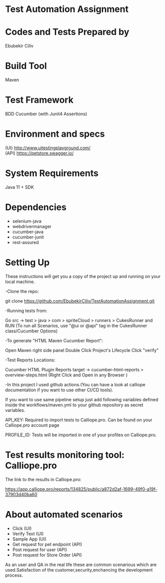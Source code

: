 # Test Automation Assignment

# Codes and Tests Prepared by
Ebubekir Ciliv

# Build Tool
Maven

# Test Framework
BDD Cucumber (with Junit4 Assertions)

# Environment and specs
(UI)  http://www.uitestingplayground.com/  
(API) https://petstore.swagger.io/  

# System Requirements
Java 11 + SDK

# Dependencies
- selenium-java
- webdrivermanager
- cucumber-java
- cucumber-junit
- rest-assured

# Setting Up
These instructions will get you a copy of the project up and running on your local machine.

-Clone the repo:

git clone  https://github.com/EbubekirCiliv/TestAutomationAssignment.git

-Running tests from: 

Go src -> test > java > com > spriteCloud > runners > CukesRunner and RUN
(To run all Scenarios, use "@ui or @api" tag in the CukesRunner class/Cucumber Options)
  
-To generate "HTML Maven Cucumber Report":

Open Maven right side panel Double Click Project's Lifecycle Click "verify"

-Test Reports Locations:

Cucumber HTML Plugin Reports target -> cucumber-html-reports > overview-steps.html (Right Click and Open in any Browser )

-In this project I used github actions.(You can have a look at calliope documentation if you want to use other CI/CD tools).

If you want to use same pipeline setup just add following variables defined inside the workflows/maven.yml to your github repository as secret variables.

API_KEY: Required to import tests to Calliope.pro. Can be found on your Calliope.pro account page

PROFILE_ID: Tests will be imported in one of your profiles on Calliope.pro. 

# Test results monitoring tool: Calliope.pro

The link to the results in Calliope.pro:
  
https://app.calliope.pro/reports/134825/public/a872d2af-1699-49f0-a19f-37903d40ba60

# About automated scenarios
- Click       (UI)
- Verify Text (UI)
- Sample App  (UI)
- Get request for pet endpoint (API)
- Post request for user        (API)
- Post request for Store Order (API)
 
As an user and QA in the real life these are common scenarious which are used.Satisfaction of the customer,security,enchancing the development process.
